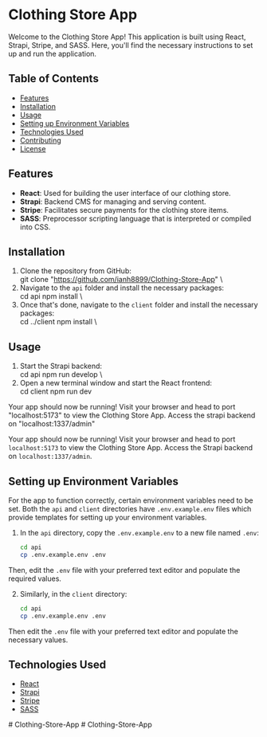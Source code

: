 # Clothing Store App

Welcome to the Clothing Store App! This application is built using React, Strapi, Stripe, and SASS. Here, you'll find the necessary instructions to set up and run the application.

## Table of Contents
- [Features](#features)
- [Installation](#installation)
- [Usage](#usage)
- [Setting up Environment Variables](#setting-up-environment-variables)
- [Technologies Used](#technologies-used)
- [Contributing](#contributing)
- [License](#license)

## Features
- **React**: Used for building the user interface of our clothing store.
- **Strapi**: Backend CMS for managing and serving content.
- **Stripe**: Facilitates secure payments for the clothing store items.
- **SASS**: Preprocessor scripting language that is interpreted or compiled into CSS.

## Installation
1. Clone the repository from GitHub:
   \
   git clone "https://github.com/ianh8899/Clothing-Store-App"
   \
2. Navigate to the `api` folder and install the necessary packages:
   \
   cd api
   npm install
   \
3. Once that's done, navigate to the `client` folder and install the necessary packages:
   \
   cd ../client
   npm install
   \

## Usage
1. Start the Strapi backend:
   \
   cd api
   npm run develop
   \
2. Open a new terminal window and start the React frontend:
   \
   cd client
   npm run dev


Your app should now be running! Visit your browser and head to port "localhost:5173" to view the Clothing Store App.
Access the strapi backend on "localhost:1337/admin"

Your app should now be running! Visit your browser and head to port `localhost:5173` to view the Clothing Store App. Access the Strapi backend on `localhost:1337/admin`.

## Setting up Environment Variables
For the app to function correctly, certain environment variables need to be set. Both the `api` and `client` directories have `.env.example.env` files which provide templates for setting up your environment variables.

1. In the `api` directory, copy the `.env.example.env` to a new file named `.env`:
   ```bash
   cd api
   cp .env.example.env .env


  Then, edit the `.env` file with your preferred text editor and populate the required values.

2. Similarly, in the `client` directory:
   ```bash
   cd api
   cp .env.example.env .env

 Then edit the `.env` file with your preferred text editor and populate the necessary values.

## Technologies Used
- [React](https://reactjs.org/)
- [Strapi](https://strapi.io/)
- [Stripe](https://stripe.com/)
- [SASS](https://sass-lang.com/)

#   C l o t h i n g - S t o r e - A p p  
 #   C l o t h i n g - S t o r e - A p p  
 